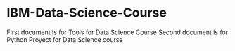# IBM-Data-Science-Course
First document is for Tools for Data Science Course
Second document is for Python Proyect for Data Science course
